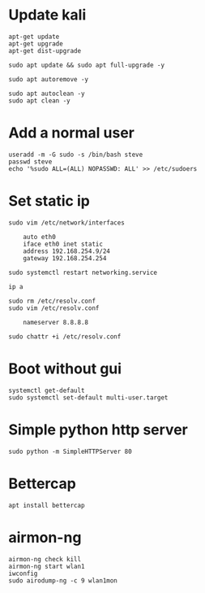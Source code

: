 # Update kali
    apt-get update
    apt-get upgrade
    apt-get dist-upgrade
    
    sudo apt update && sudo apt full-upgrade -y
    
    sudo apt autoremove -y
    
    sudo apt autoclean -y
    sudo apt clean -y

# Add a normal user
    useradd -m -G sudo -s /bin/bash steve
    passwd steve
    echo '%sudo ALL=(ALL) NOPASSWD: ALL' >> /etc/sudoers    
    
# Set static ip
    sudo vim /etc/network/interfaces

        auto eth0
        iface eth0 inet static
        address 192.168.254.9/24
        gateway 192.168.254.254
        
    sudo systemctl restart networking.service
    
    ip a 
    
    sudo rm /etc/resolv.conf
    sudo vim /etc/resolv.conf
    
        nameserver 8.8.8.8
        
    sudo chattr +i /etc/resolv.conf

# Boot without gui
    systemctl get-default
    sudo systemctl set-default multi-user.target

# Simple python http server
    
    sudo python -m SimpleHTTPServer 80
    
# Bettercap
    apt install bettercap
    
# airmon-ng
    airmon-ng check kill
    airmon-ng start wlan1
    iwconfig
    sudo airodump-ng -c 9 wlan1mon
    
    
    

